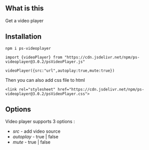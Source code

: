 ## What is this

Get a video player

## Installation

`npm i ps-videoplayer`

```
import {videoPlayer} from "https://cdn.jsdelivr.net/npm/ps-videoplayer@3.0.2/psVideoPlayer.js"

videoPlayer({src:"url",autoplay:true,mute:true})
```

Then you can also add css file to html 

```
<link rel="stylesheet" href="https://cdn.jsdelivr.net/npm/ps-videoplayer@3.0.2/psVideoPlayer.css">
```

## Options

Video player supports 3 options :

* *src* - add video source
* *autoplay* - true | false
* *mute* - true | false


